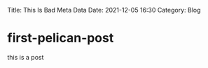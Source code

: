 Title: This Is Bad Meta Data
Date: 2021-12-05 16:30 
Category: Blog

# first-pelican-post

this is a post

